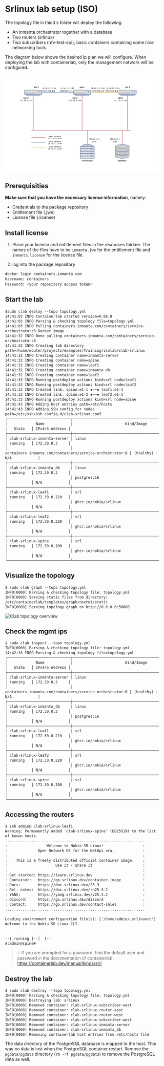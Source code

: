 # Srlinux lab setup (ISO)

The topology file in thicd s folder will deploy the following:
- An inmanta orchestrator together with a database
- Two routers (srlinux)
- Two subscribers (nfv-test-api), basic containers containing some nice networking tools

The diagram below shows the desired ip plan we will configure.  When deploying the lab with containerlab, only the management network will be configured.

![Desired network topology](topology.png)


## Prerequisities

**Make sure that you have the necessary license information**, namely:

-   Credentials to the package repository
-   Entitlement file (.jwe)
-   License file (.license)

## Install license

1. Place your license and entitlement files in the resources foldaer. The names of the files have to be `inmanta.jwe` for the entitlement file and `inmanta.license` for the license file.

2. log into the package repository
```bash
docker login containers.inmanta.com
Username: containers
Password: <your repository access token>
```

## Start the lab



```console
$sudo clab deploy --topo topology.yml
14:41:03 INFO Containerlab started version=0.68.0
14:41:03 INFO Parsing & checking topology file=topology.yml
14:41:03 INFO Pulling containers.inmanta.com/containers/service-orchestrator:8 Docker image
14:41:32 INFO Done pulling containers.inmanta.com/containers/service-orchestrator:8
14:41:32 INFO Creating lab directory path=/home/wouter/projects/examples/Training/isolab/clab-srlinux
14:41:32 INFO Creating container name=inmanta-server
14:41:32 INFO Creating container name=spine
14:41:32 INFO Creating container name=leaf1
14:41:32 INFO Creating container name=inmanta_db
14:41:32 INFO Creating container name=leaf2
14:41:33 INFO Running postdeploy actions kind=srl node=leaf1
14:41:33 INFO Running postdeploy actions kind=srl node=leaf2
14:41:33 INFO Created link: spine:e1-1 ▪┄┄▪ leaf1:e1-1
14:41:33 INFO Created link: spine:e1-2 ▪┄┄▪ leaf2:e1-1
14:41:33 INFO Running postdeploy actions kind=srl node=spine
14:41:43 INFO Adding host entries path=/etc/hosts
14:41:43 INFO Adding SSH config for nodes path=/etc/ssh/ssh_config.d/clab-srlinux.conf
╭─────────────────────────────┬──────────────────────────────────────────────────────────┬───────────┬────────────────╮
│             Name            │                        Kind/Image                        │   State   │ IPv4/6 Address │
├─────────────────────────────┼──────────────────────────────────────────────────────────┼───────────┼────────────────┤
│ clab-srlinux-inmanta-server │ linux                                                    │ running   │ 172.30.0.3     │
│                             │ containers.inmanta.com/containers/service-orchestrator:8 │ (healthy) │ N/A            │
├─────────────────────────────┼──────────────────────────────────────────────────────────┼───────────┼────────────────┤
│ clab-srlinux-inmanta_db     │ linux                                                    │ running   │ 172.30.0.2     │
│                             │ postgres:16                                              │           │ N/A            │
├─────────────────────────────┼──────────────────────────────────────────────────────────┼───────────┼────────────────┤
│ clab-srlinux-leaf1          │ srl                                                      │ running   │ 172.30.0.210   │
│                             │ ghcr.io/nokia/srlinux                                    │           │ N/A            │
├─────────────────────────────┼──────────────────────────────────────────────────────────┼───────────┼────────────────┤
│ clab-srlinux-leaf2          │ srl                                                      │ running   │ 172.30.0.220   │
│                             │ ghcr.io/nokia/srlinux                                    │           │ N/A            │
├─────────────────────────────┼──────────────────────────────────────────────────────────┼───────────┼────────────────┤
│ clab-srlinux-spine          │ srl                                                      │ running   │ 172.30.0.100   │
│                             │ ghcr.io/nokia/srlinux                                    │           │ N/A            │
╰─────────────────────────────┴──────────────────────────────────────────────────────────┴───────────┴────────────────╯
```

## Visualize the topology
```console
$ sudo clab graph --topo topology.yml 
INFO[0000] Parsing & checking topology file: topology.yml 
INFO[0000] Serving static files from directory: /etc/containerlab/templates/graph/nextui/static 
INFO[0000] Serving topology graph on http://0.0.0.0:50080

```
![Clab topology overview](clan_visualize.png)

## Check the mgmt ips
```console
$ sudo clab inspect --topo topology.yml 
INFO[0000] Parsing & checking topology file: topology.yml 
14:42:18 INFO Parsing & checking topology file=topology.yml
╭─────────────────────────────┬──────────────────────────────────────────────────────────┬───────────┬────────────────╮
│             Name            │                        Kind/Image                        │   State   │ IPv4/6 Address │
├─────────────────────────────┼──────────────────────────────────────────────────────────┼───────────┼────────────────┤
│ clab-srlinux-inmanta-server │ linux                                                    │ running   │ 172.30.0.3     │
│                             │ containers.inmanta.com/containers/service-orchestrator:8 │ (healthy) │ N/A            │
├─────────────────────────────┼──────────────────────────────────────────────────────────┼───────────┼────────────────┤
│ clab-srlinux-inmanta_db     │ linux                                                    │ running   │ 172.30.0.2     │
│                             │ postgres:16                                              │           │ N/A            │
├─────────────────────────────┼──────────────────────────────────────────────────────────┼───────────┼────────────────┤
│ clab-srlinux-leaf1          │ srl                                                      │ running   │ 172.30.0.210   │
│                             │ ghcr.io/nokia/srlinux                                    │           │ N/A            │
├─────────────────────────────┼──────────────────────────────────────────────────────────┼───────────┼────────────────┤
│ clab-srlinux-leaf2          │ srl                                                      │ running   │ 172.30.0.220   │
│                             │ ghcr.io/nokia/srlinux                                    │           │ N/A            │
├─────────────────────────────┼──────────────────────────────────────────────────────────┼───────────┼────────────────┤
│ clab-srlinux-spine          │ srl                                                      │ running   │ 172.30.0.100   │
│                             │ ghcr.io/nokia/srlinux                                    │           │ N/A            │
╰─────────────────────────────┴──────────────────────────────────────────────────────────┴───────────┴────────────────╯
```

## Accessing the routers
```console
$ ssh admin@ clab-srlinux-leaf1
Warning: Permanently added 'clab-srlinux-spine' (ED25519) to the list of known hosts.
................................................................
:                  Welcome to Nokia SR Linux!                  :
:              Open Network OS for the NetOps era.             :
:                                                              :
:    This is a freely distributed official container image.    :
:                      Use it - Share it                       :
:                                                              :
: Get started: https://learn.srlinux.dev                       :
: Container:   https://go.srlinux.dev/container-image          :
: Docs:        https://doc.srlinux.dev/25-3                    :
: Rel. notes:  https://doc.srlinux.dev/rn25-3-2                :
: YANG:        https://yang.srlinux.dev/v25.3.2                :
: Discord:     https://go.srlinux.dev/discord                  :
: Contact:     https://go.srlinux.dev/contact-sales            :
................................................................

Loading environment configuration file(s): ['/home/admin/.srlinuxrc']
Welcome to the Nokia SR Linux CLI.


--{ running }--[  ]--
A:admin@spine#
```

> :bulb: If you are prompted for a password, find the default user and password in the documentation of containerlab: https://containerlab.dev/manual/kinds/srl/


## Destroy the lab
```
$ sudo clab destroy --topo topology.yml 
INFO[0000] Parsing & checking topology file: topology.yml 
INFO[0000] Destroying lab: srlinux                      
INFO[0000] Removed container: clab-srlinux-subscriber-east 
INFO[0000] Removed container: clab-srlinux-router-east  
INFO[0000] Removed container: clab-srlinux-router-west  
INFO[0000] Removed container: clab-srlinux-subscriber-west 
INFO[0000] Removed container: clab-srlinux-inmanta-server 
INFO[0000] Removed container: clab-srlinux-inmanta_db   
INFO[0000] Removing containerlab host entries from /etc/hosts file
```
The data directory of the PostgreSQL database is mapped to the host. This way no data is lost when the PostgreSQL container restart. Remove the `pgdata/pgdata` directory (`rm -rf pgdata/pgdata`) to remove the PostgreSQL data as well.

